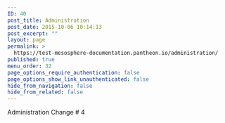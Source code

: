 ```yaml
---
ID: 40
post_title: Administration
post_date: 2015-10-06 10:14:13
post_excerpt: ""
layout: page
permalink: >
  https://test-mesosphere-documentation.pantheon.io/administration/
published: true
menu_order: 32
page_options_require_authentication: false
page_options_show_link_unauthenticated: false
hide_from_navigation: false
hide_from_related: false
---
```

Administration Change # 4